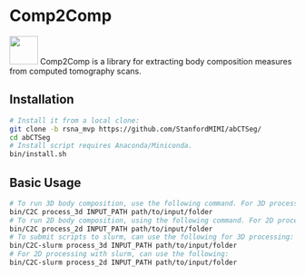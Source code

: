 # Comp2Comp 
<img src="https://github.com/StanfordMIMI/abCTSeg/edit/rsna_mvp/logo.png" width="50" height="50" />
Comp2Comp is a library for extracting body composition measures from computed tomography scans. 

## Installation
```bash
# Install it from a local clone:
git clone -b rsna_mvp https://github.com/StanfordMIMI/abCTSeg/
cd abCTSeg 
# Install script requires Anaconda/Miniconda.
bin/install.sh
```

## Basic Usage
```bash
# To run 3D body composition, use the following command. For 3D processing, INPUT_PATH should be a path to a folder that contains a series of DICOM files or subfolders that contain DICOM series.
bin/C2C process_3d INPUT_PATH path/to/input/folder
# To run 2D body composition, using the following command. For 2D processing, DICOM files within the INPUT_PATH folder and subfolders of INPUT_PATH will be processed.
bin/C2C process_2d INPUT_PATH path/to/input/folder
# To submit scripts to slurm, can use the following for 3D processing:
bin/C2C-slurm process_3d INPUT_PATH path/to/input/folder
# For 2D processing with slurm, can use the following:
bin/C2C-slurm process_2d INPUT_PATH path/to/input/folder
```
